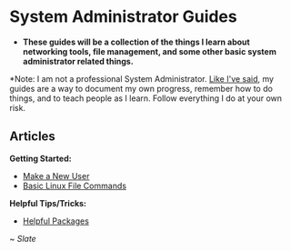 # System Administrator Guides

- **These guides will be a collection of the things I learn about networking tools, file management, and some other basic system administrator related things.**

*Note: I am not a professional System Administrator. [Like I've said](../README.md), my guides are a way to document my own progress, remember how to do things, and to teach people as I learn. Follow everything I do at your own risk.

## Articles

**Getting Started:**

- [Make a New User](./newb/MAKE-A-NEW-USER.md)
- [Basic Linux File Commands](./FILE-COMMANDS.md)

**Helpful Tips/Tricks:**

- [Helpful Packages](./packages)

~ *Slate*
